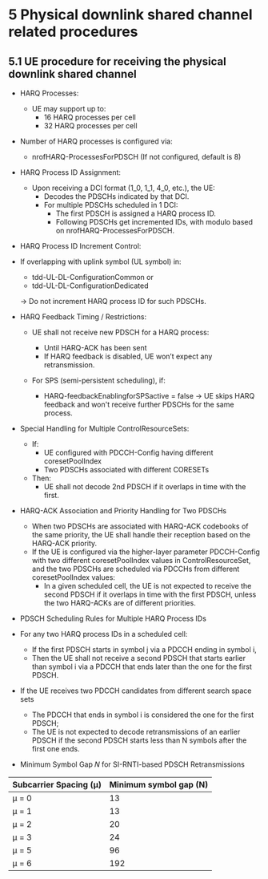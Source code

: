 # 5 Physical downlink shared channel related procedures 
## 5.1 UE procedure for receiving the physical downlink shared channel

- HARQ Processes:
  - UE may support up to:
    - 16 HARQ processes per cell
    - 32 HARQ processes per cell
   
- Number of HARQ processes is configured via:
  - nrofHARQ-ProcessesForPDSCH
  (If not configured, default is 8)

- HARQ Process ID Assignment:
  - Upon receiving a DCI format (1_0, 1_1, 4_0, etc.), the UE:
    - Decodes the PDSCHs indicated by that DCI.
    - For multiple PDSCHs scheduled in 1 DCI:
      - The first PDSCH is assigned a HARQ process ID.
      - Following PDSCHs get incremented IDs, with modulo based on nrofHARQ-ProcessesForPDSCH.
     
- HARQ Process ID Increment Control:
- If overlapping with uplink symbol (UL symbol) in:
  - tdd-UL-DL-ConfigurationCommon or
  - tdd-UL-DL-ConfigurationDedicated
 
  → Do not increment HARQ process ID for such PDSCHs.

- HARQ Feedback Timing / Restrictions:
  - UE shall not receive new PDSCH for a HARQ process:
    - Until HARQ-ACK has been sent
    - If HARQ feedback is disabled, UE won’t expect any retransmission.
   
  - For SPS (semi-persistent scheduling), if:
    - HARQ-feedbackEnablingforSPSactive = false → UE skips HARQ feedback and won't receive further PDSCHs for the same process.

- Special Handling for Multiple ControlResourceSets:
  - If:
    - UE configured with PDCCH-Config having different coresetPoolIndex
    - Two PDSCHs associated with different CORESETs
  - Then:
    - UE shall not decode 2nd PDSCH if it overlaps in time with the first.
   
- HARQ-ACK Association and Priority Handling for Two PDSCHs
  - When two PDSCHs are associated with HARQ-ACK codebooks of the same priority, the UE shall handle their reception based on the HARQ-ACK priority.
  - If the UE is configured via the higher-layer parameter PDCCH-Config with two different coresetPoolIndex values in ControlResourceSet, and the two PDSCHs are scheduled via PDCCHs from different coresetPoolIndex values:
    - In a given scheduled cell, the UE is not expected to receive the second PDSCH if it overlaps in time with the first PDSCH, unless the two HARQ-ACKs are of different priorities.

- PDSCH Scheduling Rules for Multiple HARQ Process IDs
- For any two HARQ process IDs in a scheduled cell:
  - If the first PDSCH starts in symbol j via a PDCCH ending in symbol i,
  - Then the UE shall not receive a second PDSCH that starts earlier than symbol i via a PDCCH that ends later than the one for the first PDSCH.
- If the UE receives two PDCCH candidates from different search space sets 
  - The PDCCH that ends in symbol i is considered the one for the first PDSCH;
  - The UE is not expected to decode retransmissions of an earlier PDSCH if the second PDSCH starts less than N symbols after the first one ends.

- Minimum Symbol Gap 𝑁 for SI-RNTI-based PDSCH Retransmissions

| Subcarrier Spacing (μ) | Minimum symbol gap (N) |
| ---------------------- | ---------------------- |
| μ = 0                  | 13                     |
| μ = 1                  | 13                     |
| μ = 2                  | 20                     |
| μ = 3                  | 24                     |
| μ = 5                  | 96                     |
| μ = 6                  | 192                    |



    
